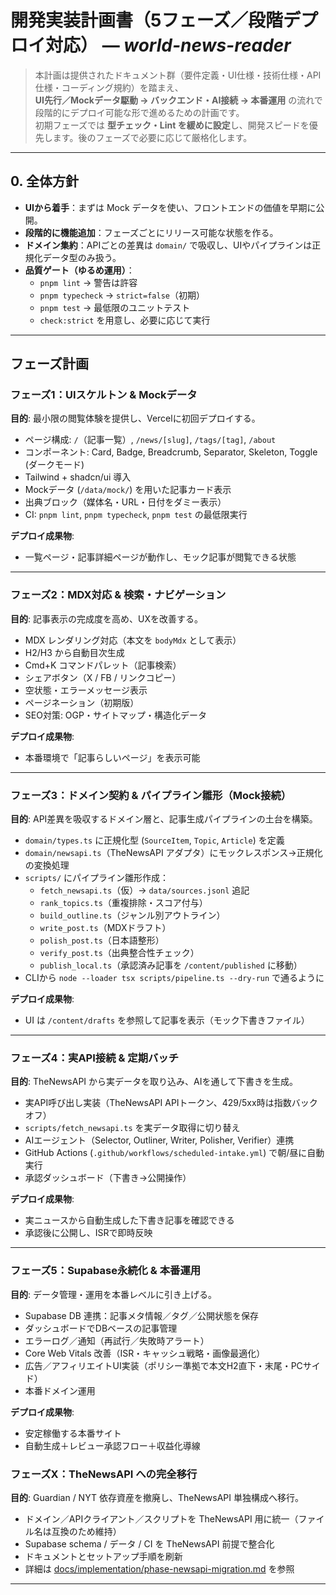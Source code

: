 # 開発実装計画書（5フェーズ／段階デプロイ対応） — *world-news-reader*

> 本計画は提供されたドキュメント群（要件定義・UI仕様・技術仕様・API仕様・コーディング規約）を踏まえ、  
> **UI先行／Mockデータ駆動 → バックエンド・AI接続 → 本番運用** の流れで段階的にデプロイ可能な形で進めるための計画です。  
> 初期フェーズでは **型チェック・Lint を緩めに設定**し、開発スピードを優先します。後のフェーズで必要に応じて厳格化します。

---

## 0. 全体方針

- **UIから着手**：まずは Mock データを使い、フロントエンドの価値を早期に公開。  
- **段階的に機能追加**：フェーズごとにリリース可能な状態を作る。  
- **ドメイン集約**：APIごとの差異は `domain/` で吸収し、UIやパイプラインは正規化データ型のみ扱う。  
- **品質ゲート（ゆるめ運用）**：
  - `pnpm lint` → 警告は許容  
  - `pnpm typecheck` → `strict=false`（初期）  
  - `pnpm test` → 最低限のユニットテスト  
  - `check:strict` を用意し、必要に応じて実行  

---

## フェーズ計画

### フェーズ1：UIスケルトン & Mockデータ
**目的**: 最小限の閲覧体験を提供し、Vercelに初回デプロイする。  

- ページ構成: `/`（記事一覧）, `/news/[slug]`, `/tags/[tag]`, `/about`  
- コンポーネント: Card, Badge, Breadcrumb, Separator, Skeleton, Toggle (ダークモード)  
- Tailwind + shadcn/ui 導入  
- Mockデータ (`/data/mock/`) を用いた記事カード表示  
- 出典ブロック（媒体名・URL・日付をダミー表示）  
- CI: `pnpm lint`, `pnpm typecheck`, `pnpm test` の最低限実行  

**デプロイ成果物**:  
- 一覧ページ・記事詳細ページが動作し、モック記事が閲覧できる状態  

---

### フェーズ2：MDX対応 & 検索・ナビゲーション
**目的**: 記事表示の完成度を高め、UXを改善する。  

- MDX レンダリング対応（本文を `bodyMdx` として表示）  
- H2/H3 から自動目次生成  
- Cmd+K コマンドパレット（記事検索）  
- シェアボタン（X / FB / リンクコピー）  
- 空状態・エラーメッセージ表示  
- ページネーション（初期版）  
- SEO対策: OGP・サイトマップ・構造化データ  

**デプロイ成果物**:  
- 本番環境で「記事らしいページ」を表示可能  

---

### フェーズ3：ドメイン契約 & パイプライン雛形（Mock接続）
**目的**: API差異を吸収するドメイン層と、記事生成パイプラインの土台を構築。  

- `domain/types.ts` に正規化型 (`SourceItem`, `Topic`, `Article`) を定義  
- `domain/newsapi.ts`（TheNewsAPI アダプタ）にモックレスポンス→正規化の変換処理  
- `scripts/` にパイプライン雛形作成：
  - `fetch_newsapi.ts`（仮）→ `data/sources.jsonl` 追記  
  - `rank_topics.ts`（重複排除・スコア付与）  
  - `build_outline.ts`（ジャンル別アウトライン）  
  - `write_post.ts`（MDXドラフト）  
  - `polish_post.ts`（日本語整形）  
  - `verify_post.ts`（出典整合性チェック）  
  - `publish_local.ts`（承認済み記事を `/content/published` に移動）  
- CLIから `node --loader tsx scripts/pipeline.ts --dry-run` で通るように  

**デプロイ成果物**:  
- UI は `/content/drafts` を参照して記事を表示（モック下書きファイル）  

---

### フェーズ4：実API接続 & 定期バッチ
**目的**: TheNewsAPI から実データを取り込み、AIを通して下書きを生成。  

- 実API呼び出し実装（TheNewsAPI APIトークン、429/5xx時は指数バックオフ）  
- `scripts/fetch_newsapi.ts` を実データ取得に切り替え  
- AIエージェント（Selector, Outliner, Writer, Polisher, Verifier）連携  
- GitHub Actions (`.github/workflows/scheduled-intake.yml`) で朝/昼に自動実行  
- 承認ダッシュボード（下書き→公開操作）  

**デプロイ成果物**:  
- 実ニュースから自動生成した下書き記事を確認できる  
- 承認後に公開し、ISRで即時反映  

---

### フェーズ5：Supabase永続化 & 本番運用
**目的**: データ管理・運用を本番レベルに引き上げる。  

- Supabase DB 連携：記事メタ情報／タグ／公開状態を保存  
- ダッシュボードでDBベースの記事管理  
- エラーログ／通知（再試行／失敗時アラート）  
- Core Web Vitals 改善（ISR・キャッシュ戦略・画像最適化）  
- 広告／アフィリエイトUI実装（ポリシー準拠で本文H2直下・末尾・PCサイド）  
- 本番ドメイン運用  

**デプロイ成果物**:  
- 安定稼働する本番サイト  
- 自動生成＋レビュー承認フロー＋収益化導線  

### フェーズX：TheNewsAPI への完全移行
**目的**: Guardian / NYT 依存資産を撤廃し、TheNewsAPI 単独構成へ移行。  

- ドメイン／APIクライアント／スクリプトを TheNewsAPI 用に統一（ファイル名は互換のため維持）  
- Supabase schema / データ / CI を TheNewsAPI 前提で整合化  
- ドキュメントとセットアップ手順を刷新  
- 詳細は [docs/implementation/phase-newsapi-migration.md](./implementation/phase-newsapi-migration.md) を参照  

---

